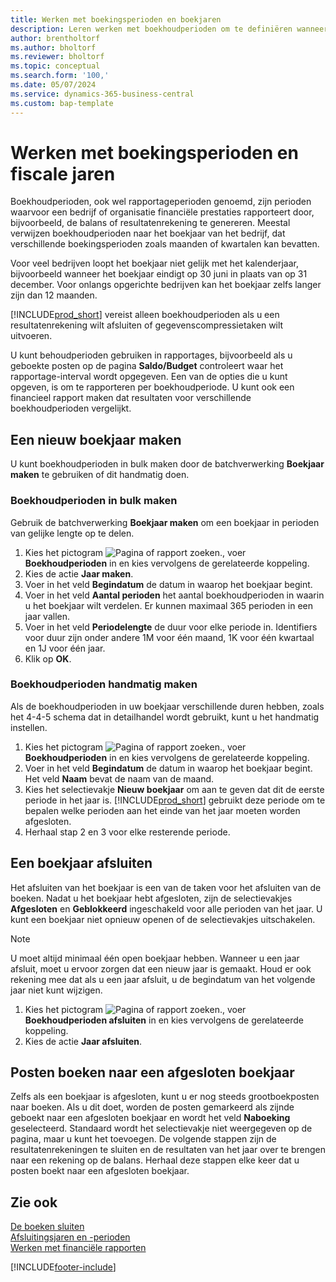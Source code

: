 ```yaml
---
title: Werken met boekingsperioden en boekjaren
description: Leren werken met boekhoudperioden om te definiëren wanneer uw bedrijf financiële prestaties rapporteert.
author: brentholtorf
ms.author: bholtorf
ms.reviewer: bholtorf
ms.topic: conceptual
ms.search.form: '100,'
ms.date: 05/07/2024
ms.service: dynamics-365-business-central
ms.custom: bap-template
---
```

# <a name="work-with-accounting-periods-and-fiscal-years"></a>Werken met boekingsperioden en fiscale jaren

Boekhoudperioden, ook wel rapportageperioden genoemd, zijn perioden waarvoor een bedrijf of organisatie financiële prestaties rapporteert door, bijvoorbeeld, de balans of resultatenrekening te genereren. Meestal verwijzen boekhoudperioden naar het boekjaar van het bedrijf, dat verschillende boekingsperioden zoals maanden of kwartalen kan bevatten.

Voor veel bedrijven loopt het boekjaar niet gelijk met het kalenderjaar, bijvoorbeeld wanneer het boekjaar eindigt op 30 juni in plaats van op 31 december. Voor onlangs opgerichte bedrijven kan het boekjaar zelfs langer zijn dan 12 maanden.  

[!INCLUDE[prod_short](includes/prod_short.md)] vereist alleen boekhoudperioden als u een resultatenrekening wilt afsluiten of gegevenscompressietaken wilt uitvoeren.

U kunt behoudperioden gebruiken in rapportages, bijvoorbeeld als u geboekte posten op de pagina **Saldo/Budget** controleert waar het rapportage-interval wordt opgegeven. Een van de opties die u kunt opgeven, is om te rapporteren per boekhoudperiode. U kunt ook een financieel rapport maken dat resultaten voor verschillende boekhoudperioden vergelijkt.

## <a name="creating-a-new-fiscal-year"></a>Een nieuw boekjaar maken

U kunt boekhoudperioden in bulk maken door de batchverwerking **Boekjaar maken** te gebruiken of dit handmatig doen.

### <a name="how-to-create-accounting-periods-in-bulk"></a>Boekhoudperioden in bulk maken

Gebruik de batchverwerking **Boekjaar maken** om een boekjaar in perioden van gelijke lengte op te delen.  

1. Kies het pictogram ![Pagina of rapport zoeken.](media/ui-search/search_small.png "Het pictogram Zoeken naar pagina of rapport"), voer **Boekhoudperioden** in en kies vervolgens de gerelateerde koppeling.  
2. Kies de actie **Jaar maken**.
3. Voer in het veld **Begindatum** de datum in waarop het boekjaar begint.  
4. Voer in het veld **Aantal perioden** het aantal boekhoudperioden in waarin u het boekjaar wilt verdelen. Er kunnen maximaal 365 perioden in een jaar vallen.  
5. Voer in het veld **Periodelengte** de duur voor elke periode in. Identifiers voor duur zijn onder andere 1M voor één maand, 1K voor één kwartaal en 1J voor één jaar.  
6. Klik op **OK**.  

### <a name="how-to-create-accounting-periods-manually"></a>Boekhoudperioden handmatig maken

Als de boekhoudperioden in uw boekjaar verschillende duren hebben, zoals het 4-4-5 schema dat in detailhandel wordt gebruikt, kunt u het handmatig instellen.  
  
1. Kies het pictogram ![Pagina of rapport zoeken.](media/ui-search/search_small.png "Het pictogram Zoeken naar pagina of rapport"), voer **Boekhoudperioden** in en kies vervolgens de gerelateerde koppeling.  
2. Voer in het veld **Begindatum** de datum in waarop het boekjaar begint. Het veld **Naam** bevat de naam van de maand.  
3. Kies het selectievakje **Nieuw boekjaar** om aan te geven dat dit de eerste periode in het jaar is. [!INCLUDE[prod_short](includes/prod_short.md)] gebruikt deze periode om te bepalen welke perioden aan het einde van het jaar moeten worden afgesloten.
4. Herhaal stap 2 en 3 voor elke resterende periode.  

## <a name="closing-a-fiscal-year"></a>Een boekjaar afsluiten

Het afsluiten van het boekjaar is een van de taken voor het afsluiten van de boeken. Nadat u het boekjaar hebt afgesloten, zijn de selectievakjes **Afgesloten** en **Geblokkeerd** ingeschakeld voor alle perioden van het jaar. U kunt een boekjaar niet opnieuw openen of de selectievakjes uitschakelen.

> [!NOTE]  
> U moet altijd minimaal één open boekjaar hebben. Wanneer u een jaar afsluit, moet u ervoor zorgen dat een nieuw jaar is gemaakt. Houd er ook rekening mee dat als u een jaar afsluit, u de begindatum van het volgende jaar niet kunt wijzigen.

1. Kies het pictogram ![Pagina of rapport zoeken.](media/ui-search/search_small.png "Het pictogram Zoeken naar pagina of rapport"), voer **Boekhoudperioden afsluiten** in en kies vervolgens de gerelateerde koppeling.  
2. Kies de actie **Jaar afsluiten**.  

## <a name="posting-entries-to-a-closed-fiscal-year"></a>Posten boeken naar een afgesloten boekjaar

Zelfs als een boekjaar is afgesloten, kunt u er nog steeds grootboekposten naar boeken. Als u dit doet, worden de posten gemarkeerd als zijnde geboekt naar een afgesloten boekjaar en wordt het veld **Naboeking** geselecteerd. Standaard wordt het selectievakje niet weergegeven op de pagina, maar u kunt het toevoegen. De volgende stappen zijn de resultatenrekeningen te sluiten en de resultaten van het jaar over te brengen naar een rekening op de balans. Herhaal deze stappen elke keer dat u posten boekt naar een afgesloten boekjaar.

## <a name="see-also"></a>Zie ook

[De boeken sluiten](year-close-books.md)  
[Afsluitingsjaren en -perioden](year-close-years-periods.md)  
[Werken met financiële rapporten](bi-how-work-account-schedule.md)  

[!INCLUDE[footer-include](includes/footer-banner.md)]
